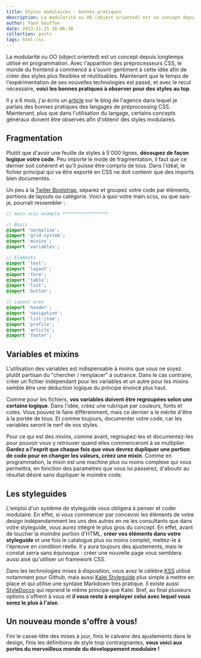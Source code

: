 ```yaml
---
title: Styles modulaires - bonnes pratiques
description: La modularité ou OO (object oriented) est un concept depuis longtemps utilisé en programmation. Avec l'apparition des préprocesseurs CSS, le monde du frontend a commencé à s'ouvrir gentiment à cette idée afin de créer des styles plus flexibles et réutilisables. 
author: Yann Gouffon
date: 2013-11-25 16:06:30
collection: posts
tags: html-css
---
```


La modularité ou OO (object oriented) est un concept depuis longtemps utilisé en programmation. Avec l'apparition des préprocesseurs CSS, le monde du frontend a commencé à s'ouvrir gentiment à cette idée afin de créer des styles plus flexibles et réutilisables. Maintenant que le temps de l'expérimentation de ses nouvelles technologies est passé, et avec le recul nécessaire, **voici les bonnes pratiques à observer pour des styles au top**.

Il y a 6 mois, j'ai écris un [article](http://antistatique.net/blog/2013/03/12/less-possibilites-et-utilisation/) sur le blog de l'agence dans lequel je parlais des bonnes pratiques des langages de préprocessing CSS. Maintenant, plus que dans l'utilisation du langage, certains concepts généraux doivent être observés afin d'obtenir des styles modulaires.

## Fragmentation

Plutôt que d'avoir une feuille de styles à 5'000 lignes, **découpez de façon logique votre code**. Peu importe le mode de fragmentation, il faut que ce dernier soit cohérent et qu'il puisse être compris de tous. Dans l'idéal, le fichier principal qui va être exporté en CSS ne doit contenir que des imports bien documentés.

Un peu à la [Twiter Bootstrap](http://getbootstrap.com), séparez et groupez votre code par éléments, portions de layouts ou catégorie. Voici à quoi votre main.scss, ou que sais-je, pourrait ressembler :

```scss
// main.scss example *****************

// Basis
@import 'normalize';
@import 'grid-system';
@import 'mixins';
@import 'variables';

// Elements
@import 'text';
@import 'layout';
@import 'form';
@import 'table';
@import 'list';
@import 'button';

// Layout area
@import 'header';
@import 'navigation';
@import 'list-item';
@import 'profile';
@import 'article';
@import 'footer';
```


## Variables et mixins

L'utilisation des variables est indispensable à moins que vous ne soyez plutôt partisan du "chercher / remplacer" à outrance. Dans le cas contraire, créer un fichier indépendant pour les variables et un autre pour les mixins semble être une déduction logique du principe énoncé plus haut.

Comme pour les fichiers, **vos variables doivent être regroupées selon une certaine logique**. Dans l'idée, créez une rubrique par couleurs, fonts et cotes. Vous pouvez le faire différemment, mais ce dernier a le mérite d'être à la portée de tous. Et comme toujours, documenter votre code, car les variables seront le nerf de vos styles.

Pour ce qui est des mixins, comme avant, regroupez-les et documentez-les pour pouvoir vous y retrouver quand elles commenceront à se multiplier. **Gardez a l'esprit que chaque fois que vous devrez dupliquer une portion de code pour en changer les valeurs, créez une mixin**. Comme en programmation, la mixin est une machine plus ou moins complexe qui vous permettra, en fonction des paramètres que vous lui passerez, d'aboutir au résultat désiré sans dupliquer le moindre code.

## Les styleguides

L'emploi d'un système de styleguide vous obligera à penser et coder modulaire. En effet, si vous commencer par concevoir les éléments de votre design indépendamment les uns des autres en ne les consultants que dans votre styleguide, vous aurez intégré le plus gros du concept. En effet, avant de toucher la moindre portion d'HTML, **créer vos éléments dans votre styleguide** et une fois le catalogue plus ou moins complet, mettez-le à l'épreuve en condition réelle. Il y aura toujours des ajustements, mais le constat serra sans équivoque : créer une nouvelle page vous semblera aussi aisé qu'utiliser un framework CSS.

Dans les technologies mises à disposition, vous avez le célèbre [KSS](http://warpspire.com/kss/) utilisé notamment pour Github, mais aussi [Kalei Styleguide](http://kaleistyleguide.com) plus simple à mettre en place et qui utilise une syntaxe Markdown très pratique. Il existe aussi [StyleDocco](http://jacobrask.github.io/styledocco/) qui reprend le même principe que Kalei. Bref, au final plusieurs options s'offrent à vous et **il vous reste à employer celui avec lequel vous serez le plus à l'aise**.

## Un nouveau monde s'offre à vous!

Fini le casse-tête des mises à jour, finis le calvaire des ajustements dans le design, finis les définitions de style trop contraignantes, **vous voici aux portes du merveilleux monde du développement modulaire !**



